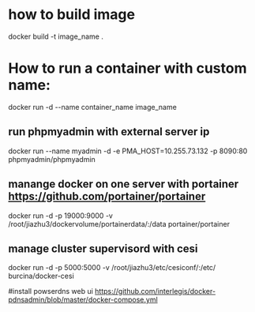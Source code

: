 # how to build image
docker build -t image_name .


# How to run a container with custom name:
docker run -d --name container_name image_name


## run phpmyadmin with external server ip 
docker run --name myadmin -d -e PMA_HOST=10.255.73.132 -p 8090:80    phpmyadmin/phpmyadmin



##  manange docker on one server  with  portainer https://github.com/portainer/portainer
docker run -d -p 19000:9000 -v /root/jiazhu3/dockervolume/portainerdata/:/data portainer/portainer


##  manage  cluster supervisord with cesi
docker run -d -p 5000:5000 -v /root/jiazhu3/etc/cesiconf/:/etc/ burcina/docker-cesi

#install powserdns web ui
https://github.com/interlegis/docker-pdnsadmin/blob/master/docker-compose.yml
